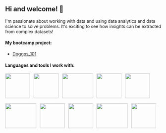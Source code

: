 ## Hi and welcome! 👋 
I'm passionate about working with data and using data analytics and data science to solve problems. It's exciting to see how insights can be extracted from complex datasets!

#### My bootcamp project: 
* [Doggos_101](https://doggos-101.streamlit.app/)

#### Languages and tools I work with: 
<img src="https://user-images.githubusercontent.com/123632891/230006182-d940e9bd-db57-495e-b47d-7ca66bd7a2b0.png" width="80" height="80"> &nbsp; <img src="https://user-images.githubusercontent.com/123632891/230007382-061010bc-1695-490e-8797-9d932ed41573.png" width="80" height="80"> &nbsp; <img src="https://user-images.githubusercontent.com/123632891/230007434-22cb622d-6df3-4e85-9c94-061ef43189d5.png" width="100" height="80"> &nbsp; <img src="https://user-images.githubusercontent.com/123632891/230007473-7da1c814-1a83-47ff-8298-19f17bbf0b10.png" width="80" height="80"> &nbsp; <img src="https://user-images.githubusercontent.com/123632891/230007520-0810638d-635b-4de3-8c4f-01b1b6ef1f18.png" width="80" height="80"> &nbsp; 

<img src="https://jupyter.org/assets/share.png" width="100" height="80"> &nbsp; <img src="https://upload.wikimedia.org/wikipedia/commons/thumb/c/cf/New_Power_BI_Logo.svg/630px-New_Power_BI_Logo.svg.png" width="80" height="80"> &nbsp; <img src="https://user-images.githubusercontent.com/123632891/230007612-4c5adb17-e98b-4731-9986-eb2d713f2562.png" width="80" height="80"> &nbsp; <img src="https://user-images.githubusercontent.com/123632891/230007683-93767289-3fdb-4a24-94ec-ec377bcaf115.png" width="100" height="80"> &nbsp; <img src="https://git-scm.com/images/logos/logomark-orange@2x.png" width="80" height="80"> 







